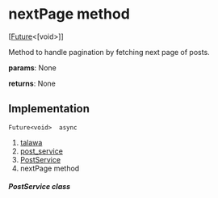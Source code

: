 
<div>

# nextPage method

</div>


[[Future](https://api.flutter.dev/flutter/dart-core/Future-class.html)\<[void\>]]




Method to handle pagination by fetching next page of posts.

**params**: None

**returns**: None



## Implementation

``` language-dart
Future<void>  async 
```







1.  [talawa](../../index.md)
2.  [post_service](../../services_post_service/)
3.  [PostService](../../services_post_service/PostService-class.md)
4.  nextPage method

##### PostService class







